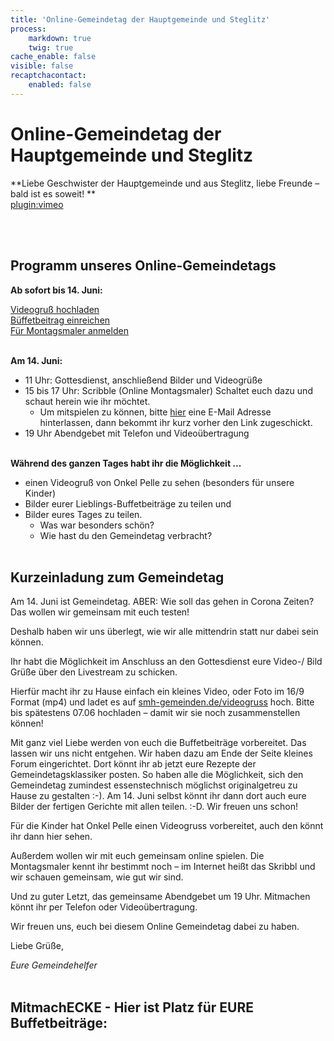 ```yaml
---
title: 'Online-Gemeindetag der Hauptgemeinde und Steglitz'
process:
    markdown: true
    twig: true
cache_enable: false
visible: false
recaptchacontact:
    enabled: false
---
```


# Online-Gemeindetag der Hauptgemeinde und Steglitz

**Liebe Geschwister der Hauptgemeinde und aus Steglitz, liebe Freunde – bald ist es soweit! **  
[plugin:vimeo](https://vimeo.com/422968086)  

<br><br>
## Programm unseres Online-Gemeindetags

**Ab sofort bis 14. Juni:**   

<a href="https://smh-gemeinden.de/videogruss" target="blank" class="event-button">Videogruß hochladen</a>   
<a href="/gemeindetag#buffetbeitrag" class="event-button">Büffetbeitrag einreichen</a>   
<a href="mailto:gemeindetag@smh-gemeinden.de" class="event-button">Für Montagsmaler anmelden</a>
<br><br>

**Am 14. Juni:**
* 11 Uhr: Gottesdienst, anschließend Bilder und Videogrüße
* 15 bis 17 Uhr: Scribble (Online Montagsmaler) Schaltet euch dazu und schaut herein wie ihr möchtet.
	* Um mitspielen zu können, bitte <a href="mailto:gemeindetag@smh-gemeinden.de">hier</a> eine E-Mail Adresse hinterlassen, dann bekommt ihr kurz vorher den Link zugeschickt.
* 19 Uhr Abendgebet mit Telefon und Videoübertragung
<br><br>

**Während des ganzen Tages habt ihr die Möglichkeit ...**
* einen Videogruß von Onkel Pelle zu sehen (besonders für unsere Kinder)
* Bilder eurer Lieblings-Buffetbeiträge zu teilen und
* Bilder eures Tages zu teilen.
	* Was war besonders schön?
	* Wie hast du den Gemeindetag verbracht?
<br><br>

## Kurzeinladung zum Gemeindetag
Am 14. Juni ist Gemeindetag. ABER: Wie soll das gehen in Corona Zeiten? Das wollen wir gemeinsam mit euch testen!

Deshalb haben wir uns überlegt, wie wir alle mittendrin statt nur dabei sein können.

Ihr habt die Möglichkeit im Anschluss an den Gottesdienst eure Video-/ Bild Grüße über den Livestream zu schicken.

Hierfür macht ihr zu Hause einfach ein kleines Video, oder Foto im 16/9 Format (mp4) und ladet es auf [smh-gemeinden.de/videogruss](https://smh-gemeinden.de/videogruss?target=_blank) hoch. 
Bitte bis spätestens 07.06 hochladen – damit wir sie noch zusammenstellen können!

Mit ganz viel Liebe werden von euch die Buffetbeiträge vorbereitet. Das lassen wir uns nicht entgehen. Wir haben dazu am Ende der Seite kleines Forum eingerichtet.
Dort könnt ihr ab jetzt eure Rezepte der Gemeindetagsklassiker posten. So haben alle die Möglichkeit, sich den Gemeindetag zumindest essenstechnisch möglichst originalgetreu zu Hause zu gestalten :-).
Am 14. Juni selbst könnt ihr dann dort auch eure Bilder der fertigen Gerichte mit allen teilen. :-D. Wir freuen uns schon!

Für die Kinder hat Onkel Pelle einen Videogruss vorbereitet, auch den könnt ihr dann hier sehen.

Außerdem wollen wir mit euch gemeinsam online spielen. Die Montagsmaler kennt ihr bestimmt noch – im Internet heißt das Skribbl und wir schauen gemeinsam, wie gut wir sind.

Und zu guter Letzt, das gemeinsame Abendgebet um 19 Uhr. Mitmachen könnt ihr per Telefon oder Videoübertragung.

Wir freuen uns, euch bei diesem Online Gemeindetag dabei zu haben.

Liebe Grüße,

_Eure Gemeindehelfer_
<br><br>
<h2>MitmachECKE - Hier ist Platz für EURE Buffetbeiträge:</h2>